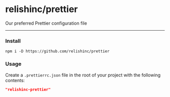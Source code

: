 # relishinc/prettier

Our preferred Prettier configuration file

---

### Install

`npm i -D https://github.com/relishinc/prettier`

### Usage

Create a `.prettierrc.json` file in the root of your project with the following contents:

```json
"relishinc-prettier"
```
